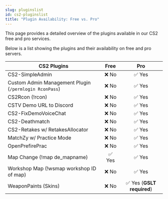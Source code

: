 ```yaml
---
slug: pluginslist
id: cs2-pluginslist
title: "Plugin Availability: Free vs. Pro"
---
```


This page provides a detailed overview of the plugins available in our CS2 free and pro services.

Below is a list showing the plugins and their availability on free and pro servers.

| CS2 Plugins                                   | Free      | Pro               |
|-----------------------------------------------|:---------:|:-----------------:|
| CS2-SimpleAdmin                               | ❌ No     | ✅ Yes            |
| Custom Admin Management Plugin (`/permlogin RconPass`) | ❌ No | ✅ Yes            |
| CS2Rcon (!rcon)                               | ❌ No     | ✅ Yes            |
| CSTV Demo URL to Discord                      | ❌ No     | ✅ Yes            |
| CS2-FixDemoVoiceChat                          | ❌ No     | ✅ Yes            |
| CS2-Deathmatch                                | ❌ No     | ✅ Yes            |
| CS2-Retakes w/ RetakesAllocator               | ❌ No     | ✅ Yes            |
| MatchZy w/ Practice Mode                      | ❌ No     | ✅ Yes            |
| OpenPrefirePrac                               | ❌ No     | ✅ Yes            |
| Map Change (!map de_mapname)                  | ✅ Yes    | ✅ Yes            |
| Workshop Map (!wsmap workshop ID of map)      | ❌ No     | ✅ Yes            |
| WeaponPaints (Skins)                          | ❌ No     | ✅ Yes (**GSLT required**) |
